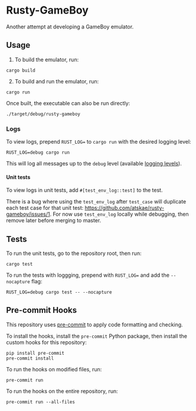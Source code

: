 # Rusty-GameBoy
Another attempt at developing a GameBoy emulator.

## Usage

1. To build the emulator, run:
```
cargo build
```

2. To build and run the emulator, run:
```
cargo run
```

Once built, the executable can also be run directly:
```
./target/debug/rusty-gameboy
```

### Logs

To view logs, prepend `RUST_LOG=` to `cargo run` with the desired logging level:
```
RUST_LOG=debug cargo run
```
This will log all messages up to the `debug` level (available [logging levels](https://docs.rs/log/0.4.0/log/enum.Level.html)).

#### Unit tests
To view logs in unit tests, add `#[test_env_log::test]` to the test.

There is a bug where using the `test_env_log` after `test_case` will duplicate each test case for that unit test: https://github.com/atskae/rusty-gameboy/issues/1. For now use `test_env_log` locally while debugging, then remove later before merging to master.

## Tests

To run the unit tests, go to the repository root, then run:
```
cargo test
```

To run the tests with loggging, prepend with `RUST_LOG=` and add the `--nocapture` flag:
```
RUST_LOG=debug cargo test -- --nocapture
```


## Pre-commit Hooks
This repository uses [pre-commit](https://pre-commit.com/) to apply code formatting and checking.

To install the hooks, install the `pre-commit` Python package, then install the custom hooks for this repository:
```
pip install pre-commit
pre-commit install
```

To run the hooks on modified files, run:
```
pre-commit run
```

To run the hooks on the entire repository, run:
```
pre-commit run --all-files
```
